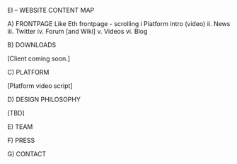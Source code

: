 
EI – WEBSITE CONTENT MAP

A) FRONTPAGE
Like Eth frontpage - scrolling
	i Platform intro (video)
	ii. News
	iii. Twitter
	iv. Forum [and Wiki]
	v. Videos
	vi. Blog

B) DOWNLOADS

[Client coming soon.] 

C) PLATFORM

[Platform video script]

D) DESIGN PHILOSOPHY

[TBD]


E) TEAM

F) PRESS 

G) CONTACT

